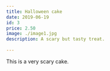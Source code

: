 ```yaml
---
title: Halloween cake
date: 2019-06-19
id: 3
price: 2.50
image: ./image1.jpg
description: A scary but tasty treat.
 
---
```


This is a very scary cake.
